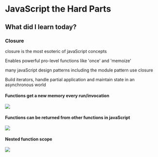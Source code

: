 <h1>JavaScript the Hard Parts</h1>
<h2>What did I learn today?</h2>
<h3>Closure</h3>
<p>closure is the most esoteric of javaScript concepts</p>
<p>Enables powerful pro-level functions like 'once' and 'memoize'</p>
<p>many javaScript design patterns including the module pattern use closure</p>
<p>Build iterators, handle partial application and maintain state in an asynchronous world</p>
<h4>Functions get a new memory every run/invocation</h4>
<img src = "https://github.com/Rawan969/Mastering-JavaScript-in-20-Days/assets/121896627/f5b77404-0a12-4e16-9fe3-6efc1238b66d">
<h4>Functions can be returned from other functions in javaScript</h4>
<img src = "https://github.com/Rawan969/Mastering-JavaScript-in-20-Days/assets/121896627/664b28f6-6c67-4a17-8366-c3e87aee421a">
<h4>Nested function scope</h4>
<img src = "https://github.com/Rawan969/Mastering-JavaScript-in-20-Days/assets/121896627/cfe2b26e-47a6-4dc3-84f7-322c0a543ea2">
